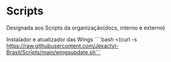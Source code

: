# Scripts
Designada aos Scripts da organização(docs, interno e externo)

Instalador e atualizador das Wings
````bash <(curl -s https://raw.githubusercontent.com/Jexactyl-Brasil/Scripts/main/wingsupdate.sh```
